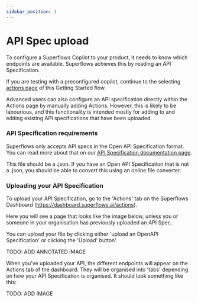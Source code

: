 ```yaml
---
sidebar_position: 1
---
```


# API Spec upload

To configure a Superflows Copilot to your product, it needs to know which endpoints are available. Superflows achieves this by reading an API Specification. 

If you are testing with a preconfigured copilot, continue to the selecting [actions page](./action-selection) of this Getting Started flow.

Advanced users can also configure an API specification directly within the Actions page by manually adding Actions. However, this is likely to be labourious, and this functionality is intended mostly for adding to and editing existing API specifications that have been uploaded.

### API Specification requirements

Superflows only accepts API specs in the Open API Specification format. You can read more about that on our [API Specification documentation page](../../api-spec-requirements). 

This file should be a .json. If you have an Open API Specification that is not a .json, you should be able to convert this using an online file converter.

### Uploading your API Specification

To upload your API Specification, go to the 'Actions' tab on the Superflows Dashboard (https://dashboard.superflows.ai/actions).

Here you will see a page that looks like the image below, unless you or someone in your organisation has previously uploaded an API Spec.

You can upload your file by clicking either 'upload an OpenAPI Specification' or clicking the 'Upload' button'.

TODO: ADD ANNOTATED IMAGE

When you've uploaded your API, the different endpoints will appear on the Actions tab of the dashboard. They will be organised into 'tabs' depending on how your API Specification is organised. It should look something like this: 

TODO: ADD IMAGE
